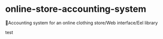 # online-store-accounting-system
🍇Accounting system for an online clothing store/Web interface/Eel library


test
